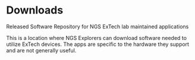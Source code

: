 # Downloads
Released Software Repository for NGS ExTech lab maintained applications

This is a location where NGS Explorers can download software needed to utilize ExTech devices.  The apps are specific to the hardware they support and are not generally useful.

